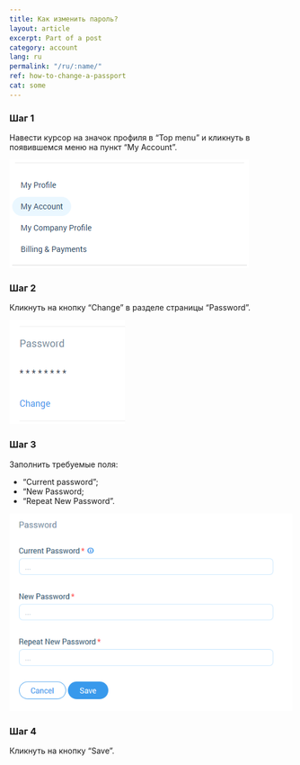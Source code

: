 ```yaml
---
title: Как изменить пароль?
layout: article
excerpt: Part of a post
category: account
lang: ru
permalink: "/ru/:name/"
ref: how-to-change-a-passport
cat: some
---
```


### **Шаг 1**

Навести курсор на значок профиля в “Top menu” и кликнуть в появившемся меню на пункт “My Account”.

![How_to_change_an_email1](/assets/images/how_to_change_an_email1.png)

### **Шаг 2**

Кликнуть на кнопку “Change” в разделе страницы “Password”.

![How_to_change_a_password3](/assets/images/how_to_change_a_password3.png)

### **Шаг 3**

Заполнить требуемые поля:
- “Current password”;
- “New Password;
- “Repeat New Password”.

![How_to_change_a_password2](/assets/images/how_to_change_a_password2.png)

### **Шаг 4**

Кликнуть на кнопку “Save”.
